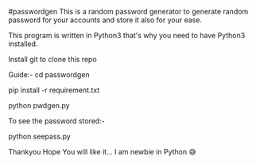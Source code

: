 #passwordgen
This is a random password generator to generate random password for your accounts and store it also for your ease.

This program is written in Python3 that's why you need to have Python3 installed.

Install git to clone this repo

Guide:-
cd passwordgen

pip install -r requirement.txt

python pwdgen.py

To see the password stored:-

python seepass.py


Thankyou Hope You will like it... I am newbie in Python 😅
